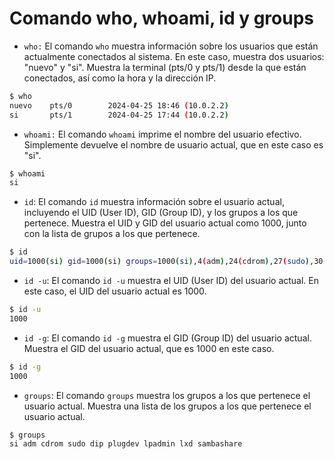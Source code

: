 # Comando who, whoami, id y groups

- `who:` El comando `who` muestra información sobre los usuarios que están actualmente conectados al sistema. En este caso, muestra dos usuarios: "nuevo" y "si". Muestra la terminal (pts/0 y pts/1) desde la que están conectados, así como la hora y la dirección IP.

```bash
$ who
nuevo    pts/0        2024-04-25 18:46 (10.0.2.2)
si       pts/1        2024-04-25 17:44 (10.0.2.2)
```

- `whoami:` El comando `whoami` imprime el nombre del usuario efectivo. Simplemente devuelve el nombre de usuario actual, que en este caso es "si".

```bash
$ whoami
si
```

- `id`: El comando `id` muestra información sobre el usuario actual, incluyendo el UID (User ID), GID (Group ID), y los grupos a los que pertenece. Muestra el UID y GID del usuario actual como 1000, junto con la lista de grupos a los que pertenece.

```bash
$ id
uid=1000(si) gid=1000(si) groups=1000(si),4(adm),24(cdrom),27(sudo),30(dip),46(plugdev),122(lpadmin),135(lxd),136(sambashare)
```

- `id -u`: El comando `id -u` muestra el UID (User ID) del usuario actual. En este caso, el UID del usuario actual es 1000.

```bash
$ id -u
1000
```

- `id -g`: El comando `id -g` muestra el GID (Group ID) del usuario actual. Muestra el GID del usuario actual, que es 1000 en este caso.

```bash
$ id -g
1000
```

- `groups`: El comando `groups` muestra los grupos a los que pertenece el usuario actual. Muestra una lista de los grupos a los que pertenece el usuario actual.

```bash
$ groups
si adm cdrom sudo dip plugdev lpadmin lxd sambashare
```
